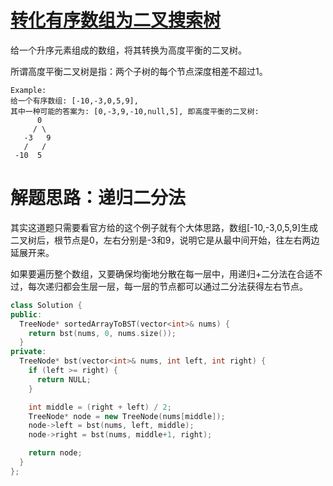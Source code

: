 # [转化有序数组为二叉搜索树](https://leetcode.com/problems/convert-sorted-array-to-binary-search-tree)

给一个升序元素组成的数组，将其转换为高度平衡的二叉树。

所谓高度平衡二叉树是指：两个子树的每个节点深度相差不超过1。

```
Example:
给一个有序数组: [-10,-3,0,5,9],
其中一种可能的答案为: [0,-3,9,-10,null,5], 即高度平衡的二叉树:
      0
     / \
   -3   9
   /   /
 -10  5
```

# 解题思路：递归二分法

其实这道题只需要看官方给的这个例子就有个大体思路，数组[-10,-3,0,5,9]生成二叉树后，根节点是0，左右分别是-3和9，说明它是从最中间开始，往左右两边延展开来。

如果要遍历整个数组，又要确保均衡地分散在每一层中，用递归+二分法在合适不过，每次递归都会生层一层，每一层的节点都可以通过二分法获得左右节点。

```cpp
class Solution {
public:
  TreeNode* sortedArrayToBST(vector<int>& nums) {
    return bst(nums, 0, nums.size());
  }
private:
  TreeNode* bst(vector<int>& nums, int left, int right) {
    if (left >= right) {
      return NULL;
    }

    int middle = (right + left) / 2;
    TreeNode* node = new TreeNode(nums[middle]);
    node->left = bst(nums, left, middle);
    node->right = bst(nums, middle+1, right);

    return node;
  }
};
```